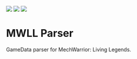 [![](https://img.shields.io/maintenance/yes/2017.svg)](https://github.com/fritzmg/mwll-parser)
[![](https://img.shields.io/packagist/v/fritzmg/mwll-parser.svg)](https://packagist.org/packages/fritzmg/mwll-parser)
[![](https://img.shields.io/packagist/dt/fritzmg/mwll-parser.svg)](https://packagist.org/packages/fritzmg/mwll-parser)

MWLL Parser
=====================

GameData parser for MechWarrior: Living Legends.

